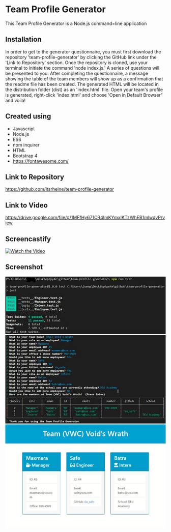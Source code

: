 # Team Profile Generator
This Team Profile Generator is a Node.js command=line application

## Installation
In order to get to the generator questionnaire, you must first download the repository 'team-profile-generator' by clicking the GitHub link under the 'Link to Repository' section. 
Once the repository is cloned, use your terminal to initiate the command 'node index.js.'  A series of questions will be presented to you.  After completing the questionnaire,
a message showing the table of the team members will show up as a confirmation that the readme file has been created.  The generated HTML will be located in the distribution folder (dist) as an 'index.html' file.
Open your team's profile is generated, right-click 'index.html' and choose 'Open in Default Browser" and voila!

## Created using
* Javascript
* Node.js
* ES6
* npm inquirer
* HTML
* Bootstrap 4
* https://fontawesome.com/

## Link to Repository
https://github.com/itsrheine/team-profile-generator

## Link to Video
https://drive.google.com/file/d/1MFfHy671CR4ImKYmxIKTzWhEB1mlwdvP/view

## Screencastify
[![Watch the Video](https://img.youtube.com/vi/ThkTW0h5tRc/0.jpg)](https://www.youtube.com/watch?v=ThkTW0h5tRc "Team Profile Generator")

## Screenshot
![Screenshot](assets/ss0.JPG)
![Screenshot](assets/ss1.JPG)
![Screenshot](assets/ss2.JPG)
